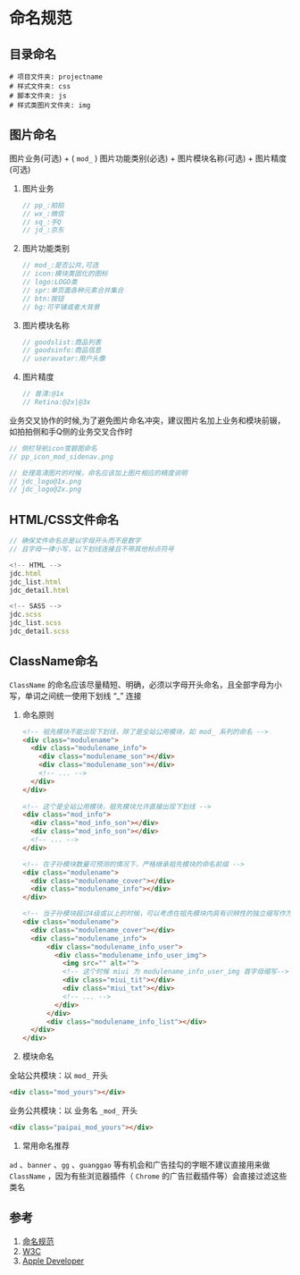 # 命名规范

## 目录命名

  ```shell
  # 项目文件夹: projectname
  # 样式文件夹: css
  # 脚本文件夹: js
  # 样式类图片文件夹: img
  ```
## 图片命名
图片业务(可选) + ( `mod_` ) 图片功能类别(必选) + 图片模块名称(可选) + 图片精度(可选)

1. 图片业务

    ```js
    // pp_:拍拍
    // wx_:微信
    // sq_:手Q
    // jd_:京东
    ```

1. 图片功能类别

    ```js
    // mod_:是否公共,可选
    // icon:模块类固化的图标
    // logo:LOGO类
    // spr:单页面各种元素合并集合
    // btn:按钮
    // bg:可平铺或者大背景
    ```

1. 图片模块名称

    ```js
    // goodslist:商品列表
    // goodsinfo:商品信息
    // useravatar:用户头像
    ```

1. 图片精度

    ```js
    // 普清:@1x
    // Retina:@2x|@3x
    ```

业务交叉协作的时候,为了避免图片命名冲突，建议图片名加上业务和模块前辍，如拍拍侧和手Q侧的业务交叉合作时

  ```js
  // 侧栏导航icon雪碧图命名
  // pp_icon_mod_sidenav.png

  // 处理高清图片的时候，命名应该加上图片相应的精度说明
  // jdc_logo@1x.png
  // jdc_logo@2x.png
  ```

## HTML/CSS文件命名

  ```js
  // 确保文件命名总是以字母开头而不是数字
  // 且字母一律小写，以下划线连接且不带其他标点符号

  <!-- HTML -->
  jdc.html
  jdc_list.html
  jdc_detail.html

  <!-- SASS -->
  jdc.scss
  jdc_list.scss
  jdc_detail.scss
  ```

## ClassName命名
`ClassName` 的命名应该尽量精短、明确，必须以字母开头命名，且全部字母为小写，单词之间统一使用下划线 “_” 连接

1. 命名原则
    ```HTML
    <!-- 祖先模块不能出现下划线，除了是全站公用模块，如 mod_ 系列的命名 -->
    <div class="modulename">
      <div class="modulename_info">
        <div class="modulename_son"></div>
        <div class="modulename_son"></div>
        <!-- ... -->
      </div>
    </div>
      
    <!-- 这个是全站公用模块，祖先模块允许直接出现下划线 -->
    <div class="mod_info">
      <div class="mod_info_son"></div>
      <div class="mod_info_son"></div>
      <!-- ... -->
    </div>

    <!-- 在子孙模块数量可预测的情况下，严格继承祖先模块的命名前缀 -->
    <div class="modulename">
      <div class="modulename_cover"></div>
      <div class="modulename_info"></div>
    </div>

    <!-- 当子孙模块超过4级或以上的时候，可以考虑在祖先模块内具有识辨性的独立缩写作为新的子孙模块 -->
    <div class="modulename">
      <div class="modulename_cover"></div>
      <div class="modulename_info">
          <div class="modulename_info_user">
            <div class="modulename_info_user_img">
              <img src="" alt="">
              <!-- 这个时候 miui 为 modulename_info_user_img 首字母缩写-->
              <div class="miui_tit"></div>
              <div class="miui_txt"></div>
              <!-- ... -->
            </div>
          </div>
          <div class="modulename_info_list"></div>
      </div>
    </div>
    ```

1. 模块命名

全站公共模块：以 `mod_` 开头

  ```html
  <div class="mod_yours"></div>
  ```

业务公共模块：以 业务名 `_mod_` 开头

  ```html
  <div class="paipai_mod_yours"></div>
  ```
    

1. 常用命名推荐

`ad` 、`banner` 、`gg` 、`guanggao` 等有机会和广告挂勾的字眠不建议直接用来做`ClassName` ，因为有些浏览器插件（ `Chrome` 的广告拦截插件等）会直接过滤这些类名


## 参考
1. [命名规范](https://guide.aotu.io/docs/name/dir.html '命名规范')
1. [W3C](https://www.w3.org/ 'W3C')
1. [Apple Developer](https://developer.apple.com/ 'Apple Developer')
